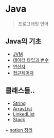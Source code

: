 # Java

> 프로그래밍 언어

## Java의 기초

- [JVM](https://github.com/Yo0oN/Tech-Study/blob/master/posts/Java/001.JVM.md)
- [데이터 타입과 변수](https://github.com/Yo0oN/Tech-Study/blob/master/posts/Java/002.%EB%8D%B0%EC%9D%B4%ED%84%B0%ED%83%80%EC%9E%85%2C%EB%B3%80%EC%88%98%2C%EB%B0%B0%EC%97%B4.md)
- [연산자](https://github.com/Yo0oN/Tech-Study/blob/master/posts/Java/003.%EC%97%B0%EC%82%B0%EC%9E%90.md)
- [접근제어자](https://github.com/Yo0oN/Tech-Study/blob/master/posts/Java/%EC%A0%91%EA%B7%BC%EC%A0%9C%EC%96%B4%EC%9E%90.md)

## 클래스들..

- [String](https://github.com/Yo0oN/Tech-Study-TIL/blob/master/posts/Java/java.lang.String.md)
- [ArrayList](https://github.com/Yo0oN/Tech-Study/blob/master/posts/Java/java.util.ArrayList.md)
- [LinkedList](https://github.com/Yo0oN/Tech-Study/blob/master/posts/Java/java.util.LinkedList.md)
- [Stack](https://github.com/Yo0oN/Tech-Study/blob/master/posts/Java/java.util.Stack.md)

\+ [notion 정리](https://www.notion.so/yoonstechstudy/Java-66e9e452878a487aa72703bd7dd41d4d)
